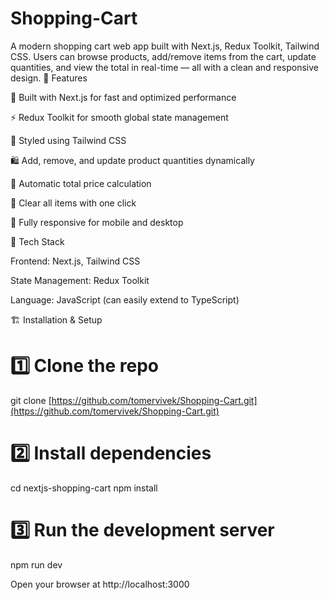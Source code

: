 # Shopping-Cart
A modern shopping cart web app built with Next.js, Redux Toolkit, Tailwind CSS. Users can browse products, add/remove items from the cart, update quantities, and view the total in real-time — all with a clean and responsive design.
🚀 Features

🧭 Built with Next.js for fast and optimized performance

⚡ Redux Toolkit for smooth global state management

💅 Styled using Tailwind CSS

🛍️ Add, remove, and update product quantities dynamically

💸 Automatic total price calculation

🧹 Clear all items with one click

📱 Fully responsive for mobile and desktop

🧰 Tech Stack

Frontend: Next.js, Tailwind CSS

State Management: Redux Toolkit

Language: JavaScript (can easily extend to TypeScript)

🏗️ Installation & Setup
# 1️⃣ Clone the repo
git clone [https://github.com/tomervivek/Shopping-Cart.git](https://github.com/tomervivek/Shopping-Cart.git)

# 2️⃣ Install dependencies
cd nextjs-shopping-cart
npm install

# 3️⃣ Run the development server
npm run dev


Open your browser at http://localhost:3000
